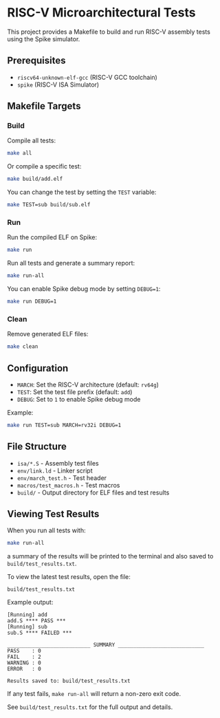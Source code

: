 # RISC-V Microarchitectural Tests

This project provides a Makefile to build and run RISC-V assembly tests using the Spike simulator.

## Prerequisites

- `riscv64-unknown-elf-gcc` (RISC-V GCC toolchain)
- `spike` (RISC-V ISA Simulator)

## Makefile Targets

### Build

Compile all tests:

```sh
make all
```

Or compile a specific test:

```sh
make build/add.elf
```

You can change the test by setting the `TEST` variable:

```sh
make TEST=sub build/sub.elf
```

### Run

Run the compiled ELF on Spike:

```sh
make run
```

Run all tests and generate a summary report:

```sh
make run-all
```

You can enable Spike debug mode by setting `DEBUG=1`:

```sh
make run DEBUG=1
```

### Clean

Remove generated ELF files:

```sh
make clean
```

## Configuration

- `MARCH`: Set the RISC-V architecture (default: `rv64g`)
- `TEST`:  Set the test file prefix (default: `add`)
- `DEBUG`: Set to `1` to enable Spike debug mode

Example:

```sh
make run TEST=sub MARCH=rv32i DEBUG=1
```

## File Structure

- `isa/*.S`           - Assembly test files
- `env/link.ld`       - Linker script
- `env/march_test.h`  - Test header
- `macros/test_macros.h` - Test macros
- `build/`            - Output directory for ELF files and test results

## Viewing Test Results

When you run all tests with:

```sh
make run-all
```

a summary of the results will be printed to the terminal and also saved to `build/test_results.txt`.

To view the latest test results, open the file:

```
build/test_results.txt
```

Example output:

```
[Running] add
add.S **** PASS ***
[Running] sub
sub.S **** FAILED ***

___________________________ SUMMARY ____________________________
PASS    : 0
FAIL    : 2
WARNING : 0
ERROR   : 0

Results saved to: build/test_results.txt
```

If any test fails, `make run-all` will return a non-zero exit code.

See `build/test_results.txt` for the full output and details.
